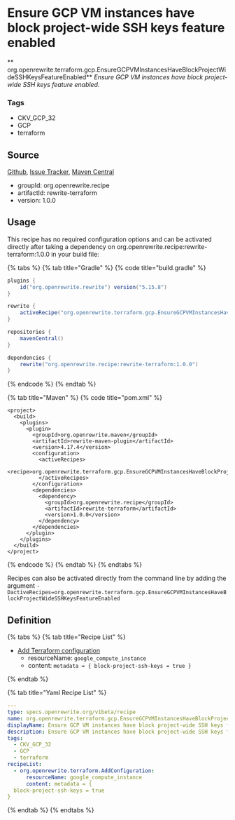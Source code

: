 # Ensure GCP VM instances have block project-wide SSH keys feature enabled

** org.openrewrite.terraform.gcp.EnsureGCPVMInstancesHaveBlockProjectWideSSHKeysFeatureEnabled**
_Ensure GCP VM instances have block project-wide SSH keys feature enabled._

### Tags

* CKV_GCP_32
* GCP
* terraform

## Source

[Github](https://github.com/openrewrite/rewrite-terraform), [Issue Tracker](https://github.com/openrewrite/rewrite-terraform/issues), [Maven Central](https://search.maven.org/artifact/org.openrewrite.recipe/rewrite-terraform/1.0.0/jar)

* groupId: org.openrewrite.recipe
* artifactId: rewrite-terraform
* version: 1.0.0


## Usage

This recipe has no required configuration options and can be activated directly after taking a dependency on org.openrewrite.recipe:rewrite-terraform:1.0.0 in your build file:

{% tabs %}
{% tab title="Gradle" %}
{% code title="build.gradle" %}
```groovy
plugins {
    id("org.openrewrite.rewrite") version("5.15.8")
}

rewrite {
    activeRecipe("org.openrewrite.terraform.gcp.EnsureGCPVMInstancesHaveBlockProjectWideSSHKeysFeatureEnabled")
}

repositories {
    mavenCentral()
}

dependencies {
    rewrite("org.openrewrite.recipe:rewrite-terraform:1.0.0")
}
```
{% endcode %}
{% endtab %}

{% tab title="Maven" %}
{% code title="pom.xml" %}
```markup
<project>
  <build>
    <plugins>
      <plugin>
        <groupId>org.openrewrite.maven</groupId>
        <artifactId>rewrite-maven-plugin</artifactId>
        <version>4.17.4</version>
        <configuration>
          <activeRecipes>
            <recipe>org.openrewrite.terraform.gcp.EnsureGCPVMInstancesHaveBlockProjectWideSSHKeysFeatureEnabled</recipe>
          </activeRecipes>
        </configuration>
        <dependencies>
          <dependency>
            <groupId>org.openrewrite.recipe</groupId>
            <artifactId>rewrite-terraform</artifactId>
            <version>1.0.0</version>
          </dependency>
        </dependencies>
      </plugin>
    </plugins>
  </build>
</project>
```
{% endcode %}
{% endtab %}
{% endtabs %}

Recipes can also be activated directly from the command line by adding the argument `-DactiveRecipes=org.openrewrite.terraform.gcp.EnsureGCPVMInstancesHaveBlockProjectWideSSHKeysFeatureEnabled`

## Definition

{% tabs %}
{% tab title="Recipe List" %}
* [Add Terraform configuration](../../terraform/addconfiguration.md)
  * resourceName: `google_compute_instance`
  * content: `metadata = {
  block-project-ssh-keys = true
}`

{% endtab %}

{% tab title="Yaml Recipe List" %}
```yaml
---
type: specs.openrewrite.org/v1beta/recipe
name: org.openrewrite.terraform.gcp.EnsureGCPVMInstancesHaveBlockProjectWideSSHKeysFeatureEnabled
displayName: Ensure GCP VM instances have block project-wide SSH keys feature enabled
description: Ensure GCP VM instances have block project-wide SSH keys feature enabled.
tags:
  - CKV_GCP_32
  - GCP
  - terraform
recipeList:
  - org.openrewrite.terraform.AddConfiguration:
      resourceName: google_compute_instance
      content: metadata = {
  block-project-ssh-keys = true
}

```
{% endtab %}
{% endtabs %}
